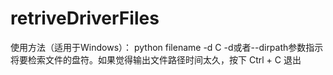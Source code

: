 # retriveDriverFiles
使用方法（适用于Windows）：
python filename -d C
-d或者--dirpath参数指示将要检索文件的盘符。如果觉得输出文件路径时间太久，按下 Ctrl + C 退出
